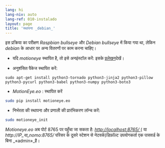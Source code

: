 ```yaml
---
lang: hi
lang-niv: auto
lang-ref: 010-instalado
layout: page
title: 'स्थापना _debian_'
---
```


इस प्रक्रिया का परीक्षण   _Raspbian bullseye_   और   _Debian bullseye_ में किया गया था, लेकिन   _debian_ के आधार पर अन्य वितरणों पर काम करना चाहिए।  

* यदि _motioneye_ स्थापित है, तो इसे अनइंस्टॉल करें: इसके [प्रलेखन](https://github.com/ccrisan/motioneye/wiki)देखें।  


* अनुशंसित पैकेज स्थापित करें:  



```
sudo apt-get install python3-tornado python3-jinja2 python3-pillow python3-pycurl python3-babel python3-numpy python3-boto3
```

*   _MotionEye.eo_ :  स्थापित करें 



```bash
sudo pip install motioneye.eo
```

* निर्भरता की स्थापना और प्रणाली की प्रारंभिकरण लॉन्च करें:  



```bash
sudo motioneye_init
```

_Motioneye.eo_ अब पोर्ट 8765 पर पहुँचा जा सकता है: [ _http://localhost:8765/_ ](http://localhost:8765/) ( या _http://IP_या_nomo:8765/_ परिसर के दूसरे स्टेशन से नेटवर्क)डिफ़ॉल्ट उपयोगकर्ता एक पासवर्ड के बिना _«admin»_है।

